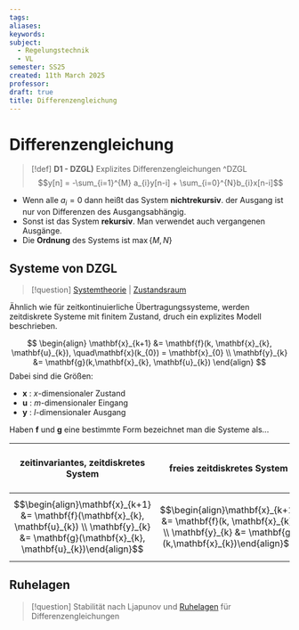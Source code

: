```yaml
---
tags: 
aliases: 
keywords: 
subject:
  - Regelungstechnik
  - VL
semester: SS25
created: 11th March 2025
professor:
draft: true
title: Differenzengleichung
---
```

 
# Differenzengleichung

> [!def] **D1 - DZGL)** Explizites Differenzengleichungen ^DZGL
> $$y[n] = -\sum_{i=1}^{M} a_{i}y[n-i] + \sum_{i=0}^{N}b_{i}x[n-i]$$

- Wenn alle $a_{i}=0$ dann heißt das System **nichtrekursiv**. der Ausgang ist nur von Differenzen des Ausgangsabhängig.
- Sonst ist das System **rekursiv**. Man verwendet auch vergangenen Ausgänge.
- Die **Ordnung** des Systems ist $\max\{M,N\}$

## Systeme von DZGL

> [!question] [Systemtheorie](../../Systemtheorie/{MOC}%20Systemtheorie.md) | [Zustandsraum](../../Systemtheorie/Zustandsgleichungen.md)

Ähnlich wie für zeitkontinuierliche Übertragungssysteme, werden zeitdiskrete Systeme mit finitem Zustand, druch ein explizites Modell beschrieben.

$$
\begin{align}
\mathbf{x}_{k+1} &= \mathbf{f}(k, \mathbf{x}_{k}, \mathbf{u}_{k}), \quad\mathbf{x}(k_{0}) = \mathbf{x}_{0} \\
\mathbf{y}_{k} &= \mathbf{g}(k,\mathbf{x}_{k}, \mathbf{u}_{k})
\end{align}
$$
Dabei sind die Größen:
- $\mathbf{x}$ : $x$-dimensionaler Zustand
- $\mathbf{u}$ : $m$-dimensionaler Eingang
- $\mathbf{y}$ : $l$-dimensionaler Ausgang


Haben $\mathbf{f}$ und $\mathbf{g}$ eine bestimmte Form bezeichnet man die Systeme als...

| **zeitinvariantes**, zeitdiskretes System                                                                                                                  | **freies** zeitdiskretes System                                                                                                 | **autonomes** zeitdiskretes System<br>*(das System ist frei und zeitinvariant)*                                            |
| ---------------------------------------------------------------------------------------------------------------------------------------------------------- | ------------------------------------------------------------------------------------------------------------------------------- | -------------------------------------------------------------------------------------------------------------------------- |
| $$\begin{align}\mathbf{x}_{k+1} &= \mathbf{f}(\mathbf{x}_{k}, \mathbf{u}_{k}) \\ \mathbf{y}_{k} &= \mathbf{g}(\mathbf{x}_{k}, \mathbf{u}_{k})\end{align}$$ | $$\begin{align}\mathbf{x}_{k+1} &= \mathbf{f}(k, \mathbf{x}_{k}) \\ \mathbf{y}_{k} &= \mathbf{g}(k,\mathbf{x}_{k})\end{align}$$ | $$\begin{align}\mathbf{x}_{k+1} &= \mathbf{f}(\mathbf{x}_{k}) \\ \mathbf{y}_{k} &= \mathbf{g}(\mathbf{x}_{k})\end{align}$$ |

## Ruhelagen

> [!question]  Stabilität nach Ljapunov und [Ruhelagen](Ljapunov.md#Differenzengleichungen) für Differenzengleichungen



